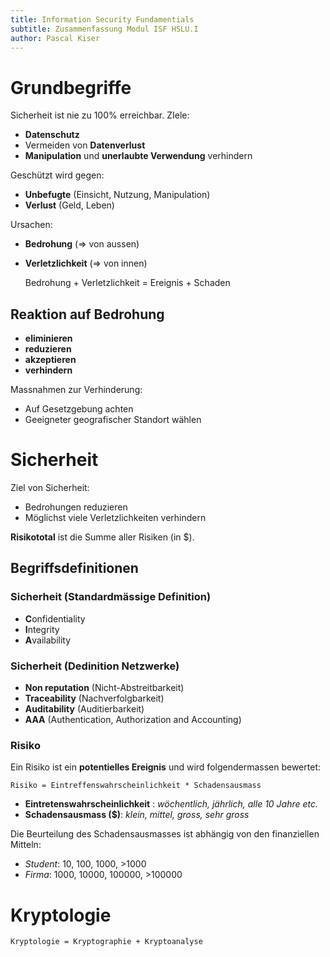 ```yaml
---
title: Information Security Fundamentials
subtitle: Zusammenfassung Modul ISF HSLU.I
author: Pascal Kiser
---
```


# Grundbegriffe

Sicherheit ist nie zu 100% erreichbar. ZIele:

* **Datenschutz**
* Vermeiden von **Datenverlust**
* **Manipulation** und **unerlaubte Verwendung** verhindern

Geschützt wird gegen:

* **Unbefugte** (Einsicht, Nutzung, Manipulation)
* **Verlust** (Geld, Leben)

Ursachen:

* **Bedrohung** (=> von aussen)
* **Verletzlichkeit** (=> von innen)


    Bedrohung + Verletzlichkeit = Ereignis + Schaden

## Reaktion auf Bedrohung

* **eliminieren**
* **reduzieren**
* **akzeptieren**
* **verhindern**

Massnahmen zur Verhinderung:

* Auf Gesetzgebung achten
* Geeigneter geografischer Standort wählen

# Sicherheit

Ziel von Sicherheit:

* Bedrohungen reduzieren
* Möglichst viele Verletzlichkeiten verhindern




**Risikototal** ist die Summe aller Risiken (in $).

## Begriffsdefinitionen

### Sicherheit (Standardmässige Definition)

* **C**onfidentiality
* **I**ntegrity
* **A**vailability

### Sicherheit (Dedinition Netzwerke)

* **Non reputation** (Nicht-Abstreitbarkeit)
* **Traceability** (Nachverfolgbarkeit)
* **Auditability** (Auditierbarkeit)
* **AAA** (Authentication, Authorization and Accounting)

### Risiko

Ein Risiko ist ein **potentielles Ereignis** und wird folgendermassen bewertet:


    Risiko = Eintreffenswahrscheinlichkeit * Schadensausmass

* **Eintretenswahrscheinlichkeit** : _wöchentlich, jährlich, alle 10 Jahre etc._
* **Schadensausmass ($)**: _klein, mittel, gross, sehr gross_

Die Beurteilung des Schadensausmasses ist abhängig von den finanziellen Mitteln:

  * _Student_: 10, 100, 1000, >1000
  * _Firma_: 1000, 10000, 100000, >100000

# Kryptologie

    Kryptologie = Kryptographie + Kryptoanalyse
